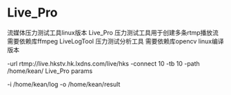 # Live_Pro
 流媒体压力测试工具linux版本  Live_Pro 压力测试工具用于创建多条rtmp播放流 需要依赖库ffmpeg
LiveLogTool 压力测试分析工具 需要依赖库opencv linux编译版本

-url rtmp://live.hkstv.hk.lxdns.com/live/hks  -connect 10 -tb 10  -path /home/kean/ Live_Pro params

-i /home/kean/log -o /home/kean/result

